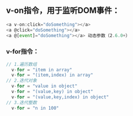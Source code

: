 ## v-on指令，用于监听DOM事件：
```javascript
<a v-on:click="doSomething"></a>
<a @click="doSomething"></a>
<a @[event]="doSomething"></a> 动态参数（2.6.0+）
```

### v-for指令：
```javascript
// 1.遍历数组
  v-for = "item in array"
  v-for = "(item,index) in array"
// 2.迭代对象
  v-for = "value in object"
  v-for = "(value,key) in object"
  v-for = "(value,key,index) in object"
// 3.迭代整数
  v-for = "n in 100"
```
